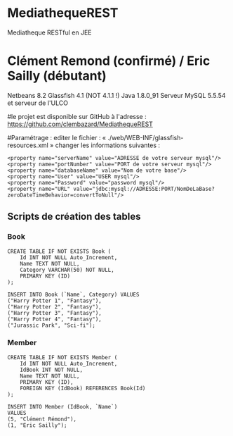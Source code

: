 # MediathequeREST
Mediatheque RESTful en JEE

# Clément Remond (confirmé) / Eric Sailly (débutant)

Netbeans 8.2
Glassfish 4.1 (NOT 4.1.1 !)
Java 1.8.0_91
Serveur MySQL 5.5.54 et serveur de l'ULCO

#le projet est disponible sur GitHub à l'adresse :
	https://github.com/clembazard/MediathequeREST

#Paramétrage :
	editer le fichier : « ./web/WEB-INF/glassfish-resources.xml »
	changer les informations suivantes :

	<property name="serverName" value="ADRESSE de votre serveur mysql"/>
	<property name="portNumber" value="PORT de votre serveur mysql"/>
	<property name="databaseName" value="Nom de votre base"/>
	<property name="User" value="USER mysql"/>
	<property name="Password" value="password mysql"/>
	<property name="URL" value="jdbc:mysql://ADRESSE:PORT/NomDeLaBase?zeroDateTimeBehavior=convertToNull"/>
        

## Scripts de création des tables

### Book
    CREATE TABLE IF NOT EXISTS Book (
        Id INT NOT NULL Auto_Increment, 
        Name TEXT NOT NULL, 
        Category VARCHAR(50) NOT NULL, 
        PRIMARY KEY (ID)
    );
        
    INSERT INTO Book (`Name`, Category) VALUES 
    ("Harry Potter 1", "Fantasy"),
    ("Harry Potter 2", "Fantasy"),
    ("Harry Potter 3", "Fantasy"),
    ("Harry Potter 4", "Fantasy"),
    ("Jurassic Park", "Sci-fi");


### Member
    CREATE TABLE IF NOT EXISTS Member (
        Id INT NOT NULL Auto_Increment, 
        IdBook INT NOT NULL, 
        Name TEXT NOT NULL, 
        PRIMARY KEY (ID), 
        FOREIGN KEY (IdBook) REFERENCES Book(Id)
    );

    INSERT INTO Member (IdBook, `Name`)
    VALUES
    (5, "Clément Rémond"),
    (1, "Eric Sailly");
